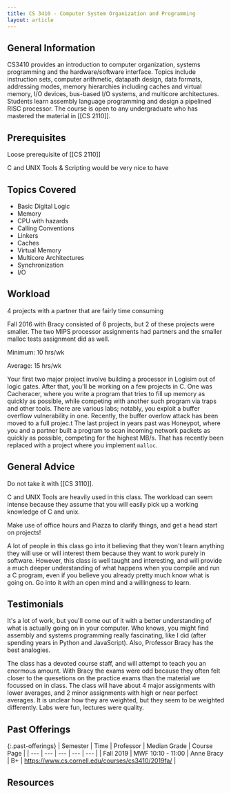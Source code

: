 ```yaml
---
title: CS 3410 - Computer System Organization and Programming
layout: article
---
```


## General Information

CS3410 provides an introduction to computer organization, systems programming and the hardware/software interface. Topics include instruction sets, computer arithmetic, datapath design, data formats, addressing modes, memory hierarchies including caches and virtual memory, I/O devices, bus-based I/O systems, and multicore architectures. Students learn assembly language programming and design a pipelined RISC processor. The course is open to any undergraduate who has mastered the material in [[CS 2110]].

## Prerequisites

Loose prerequisite of [[CS 2110]]

C and UNIX Tools & Scripting would be very nice to have

## Topics Covered

- Basic Digital Logic
- Memory
- CPU with hazards
- Calling Conventions
- Linkers
- Caches
- Virtual Memory
- Multicore Architectures
- Synchronization
- I/O

## Workload

4 projects with a partner that are fairly time consuming

Fall 2016 with Bracy consisted of 6 projects, but 2 of these projects were smaller. The two MIPS processor assignments had partners and the smaller malloc tests assignment did as well.

Minimum: 10 hrs/wk

Average: 15 hrs/wk

Your first two major project involve building a processor in Logisim out of logic gates. After that, you'll be working on a few projects in C. One was Cacheracer, where you write a program that tries to fill up memory as quickly as possible, while competing with another such program via traps and other tools. There are various labs; notably, you exploit a buffer overflow vulnerability in one. Recently, the buffer overlow attack has been moved to a full projec.t The last project in years past was Honeypot, where you and a partner built a program to scan incoming network packets as quickly as possible, competing for the highest MB/s. That has recently been replaced with a project where you implement `malloc`.

## General Advice

Do not take it with [[CS 3110]].

C and UNIX Tools are heavily used in this class. The workload can seem intense because they assume that you will easily pick up a working knowledge of C and unix.

Make use of office hours and Piazza to clarify things, and get a head start on projects!

A lot of people in this class go into it believing that they won't learn anything they will use or will interest them because they want to work purely in software. However, this class is well taught and interesting, and will provide a much deeper understanding of what happens when you compile and run a C program, even if you believe you already pretty much know what is going on. Go into it with an open mind and a willingness to learn.

## Testimonials

It's a lot of work, but you'll come out of it with a better understanding of what is actually going on in your computer. Who knows, you might find assembly and systems programming really fascinating, like I did (after spending years in Python and JavaScript). Also, Professor Bracy has the best analogies.

The class has a devoted course staff, and will attempt to teach you an enormous amount. With Bracy the exams were odd because they often felt closer to the quesetions on the practice exams than the material we focussed on in class. The class will have about 4 major assignments with lower averages, and 2 minor assignments with high or near perfect averages. It is unclear how they are weighted, but they seem to be weighted differently. Labs were fun, lectures were quality.

## Past Offerings

{:.past-offerings}
| Semester | Time | Professor | Median Grade | Course Page |
| --- | --- | --- | --- | --- |
| Fall 2019 | MWF 10:10 - 11:00 | Anne Bracy | B+ | <https://www.cs.cornell.edu/courses/cs3410/2019fa/> |

## Resources
